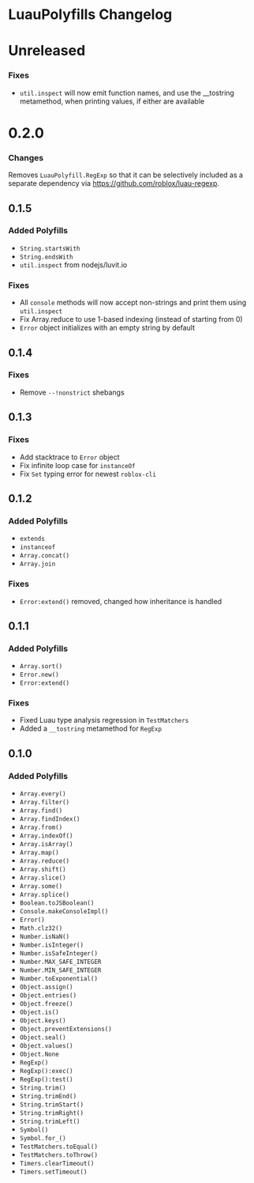 # LuauPolyfills Changelog

# Unreleased

### Fixes
* `util.inspect` will now emit function names, and use the __tostring metamethod, when printing values, if either are available

# 0.2.0

### Changes
Removes `LuauPolyfill.RegExp` so that it can be selectively included as a separate dependency via https://github.com/roblox/luau-regexp.

## 0.1.5

### Added Polyfills
* `String.startsWith`
* `String.endsWith`
* `util.inspect` from nodejs/luvit.io

### Fixes
* All `console` methods will now accept non-strings and print them using `util.inspect`
* Fix Array.reduce to use 1-based indexing (instead of starting from 0)
* `Error` object initializes with an empty string by default

## 0.1.4

### Fixes
* Remove `--!nonstrict` shebangs

## 0.1.3

### Fixes
* Add stacktrace to `Error` object
* Fix infinite loop case for `instanceOf`
* Fix `Set` typing error for newest `roblox-cli`

## 0.1.2

### Added Polyfills
* `extends`
* `instanceof`
* `Array.concat()`
* `Array.join`

### Fixes
* `Error:extend()` removed, changed how inheritance is handled

## 0.1.1

### Added Polyfills
* `Array.sort()`
* `Error.new()`
* `Error:extend()`

### Fixes
* Fixed Luau type analysis regression in `TestMatchers`
* Added a `__tostring` metamethod for `RegExp`

## 0.1.0

### Added Polyfills

* `Array.every()`
* `Array.filter()`
* `Array.find()`
* `Array.findIndex()`
* `Array.from()`
* `Array.indexOf()`
* `Array.isArray()`
* `Array.map()`
* `Array.reduce()`
* `Array.shift()`
* `Array.slice()`
* `Array.some()`
* `Array.splice()`
* `Boolean.toJSBoolean()`
* `Console.makeConsoleImpl()`
* `Error()`
* `Math.clz32()`
* `Number.isNaN()`
* `Number.isInteger()`
* `Number.isSafeInteger()`
* `Number.MAX_SAFE_INTEGER`
* `Number.MIN_SAFE_INTEGER`
* `Number.toExponential()`
* `Object.assign()`
* `Object.entries()`
* `Object.freeze()`
* `Object.is()`
* `Object.keys()`
* `Object.preventExtensions()`
* `Object.seal()`
* `Object.values()`
* `Object.None`
* `RegExp()`
* `RegExp():exec()`
* `RegExp():test()`
* `String.trim()`
* `String.trimEnd()`
* `String.trimStart()`
* `String.trimRight()`
* `String.trimLeft()`
* `Symbol()`
* `Symbol.for_()`
* `TestMatchers.toEqual()`
* `TestMatchers.toThrow()`
* `Timers.clearTimeout()`
* `Timers.setTimeout()`
